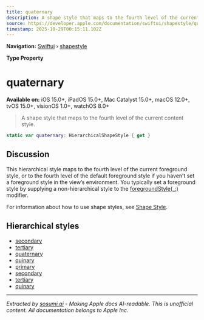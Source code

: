 ```yaml
---
title: quaternary
description: A shape style that maps to the fourth level of the current content style.
source: https://developer.apple.com/documentation/swiftui/shapestyle/quaternary-swift.type.property
timestamp: 2025-10-29T00:15:11.102Z
---
```


**Navigation:** [Swiftui](/documentation/swiftui) › [shapestyle](/documentation/swiftui/shapestyle)

**Type Property**

# quaternary

**Available on:** iOS 15.0+, iPadOS 15.0+, Mac Catalyst 15.0+, macOS 12.0+, tvOS 15.0+, visionOS 1.0+, watchOS 8.0+

> A shape style that maps to the fourth level of the current content style.

```swift
static var quaternary: HierarchicalShapeStyle { get }
```

## Discussion

This hierarchical style maps to the fourth level of the current foreground style, or to the fourth level of the default foreground style if you haven’t set a foreground style in the view’s environment. You typically set a foreground style by supplying a non-hierarchical style to the [foregroundStyle(_:)](/documentation/swiftui/view/foregroundstyle(_:)) modifier.

For information about how to use shape styles, see [Shape Style](/documentation/swiftui/shapestyle).

## Hierarchical styles

- [secondary](/documentation/swiftui/shapestyle/secondary-swift.property)
- [tertiary](/documentation/swiftui/shapestyle/tertiary-swift.property)
- [quaternary](/documentation/swiftui/shapestyle/quaternary-swift.property)
- [quinary](/documentation/swiftui/shapestyle/quinary-swift.property)
- [primary](/documentation/swiftui/shapestyle/primary)
- [secondary](/documentation/swiftui/shapestyle/secondary-swift.type.property)
- [tertiary](/documentation/swiftui/shapestyle/tertiary-swift.type.property)
- [quinary](/documentation/swiftui/shapestyle/quinary-swift.type.property)

---

*Extracted by [sosumi.ai](https://sosumi.ai) - Making Apple docs AI-readable.*
*This is unofficial content. All documentation belongs to Apple Inc.*
